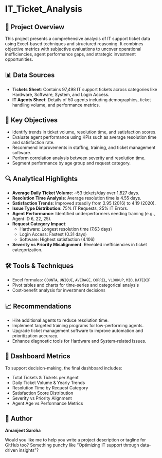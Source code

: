 # IT_Ticket_Analysis

## 📌 Project Overview
This project presents a comprehensive analysis of IT support ticket data using Excel-based techniques and structured reasoning. It combines objective metrics with subjective evaluations to uncover operational inefficiencies, agent performance gaps, and strategic investment opportunities.

## 📊 Data Sources
- **Tickets Sheet**: Contains 97,498 IT support tickets across categories like Hardware, Software, System, and Login Access.
- **IT Agents Sheet**: Details of 50 agents including demographics, ticket handling volume, and performance metrics.

## 🎯 Key Objectives
- Identify trends in ticket volume, resolution time, and satisfaction scores.
- Evaluate agent performance using KPIs such as average resolution time and satisfaction rate.
- Recommend improvements in staffing, training, and ticket management software.
- Perform correlation analysis between severity and resolution time.
- Segment performance by age group and request category.

## 🔍 Analytical Highlights
- **Average Daily Ticket Volume**: ~53 tickets/day over 1,827 days.
- **Resolution Time Analysis**: Average resolution time is 4.55 days.
- **Satisfaction Trends**: Improved steadily from 3.95 (2016) to 4.19 (2020).
- **Issue Type Distribution**: 75% IT Requests, 25% IT Errors.
- **Agent Performance**: Identified underperformers needing training (e.g., Agent ID 6, 22, 25).
- **Request Category Impact**:
  - Hardware: Longest resolution time (7.63 days)
  - Login Access: Fastest (0.31 days)
  - Software: Highest satisfaction (4.106)
- **Severity vs Priority Misalignment**: Revealed inefficiencies in ticket categorization.

## 🛠️ Tools & Techniques
- Excel formulas: `COUNTA`, `UNIQUE`, `AVERAGE`, `CORREL`, `VLOOKUP`, `MID`, `DATEDIF`
- Pivot tables and charts for time-series and categorical analysis
- Cost-benefit analysis for investment decisions

## 📈 Recommendations
- Hire additional agents to reduce resolution time.
- Implement targeted training programs for low-performing agents.
- Upgrade ticket management software to improve automation and prioritization accuracy.
- Enhance diagnostic tools for Hardware and System-related issues.

## 📌 Dashboard Metrics
To support decision-making, the final dashboard includes:
- Total Tickets & Tickets per Agent
- Daily Ticket Volume & Yearly Trends
- Resolution Time by Request Category
- Satisfaction Score Distribution
- Severity vs Priority Alignment
- Agent Age vs Performance Metrics

## 🧠 Author
**Amanjeet Saroha**  

Would you like me to help you write a project description or tagline for GitHub too? Something punchy like “Optimizing IT support through data-driven insights”?
